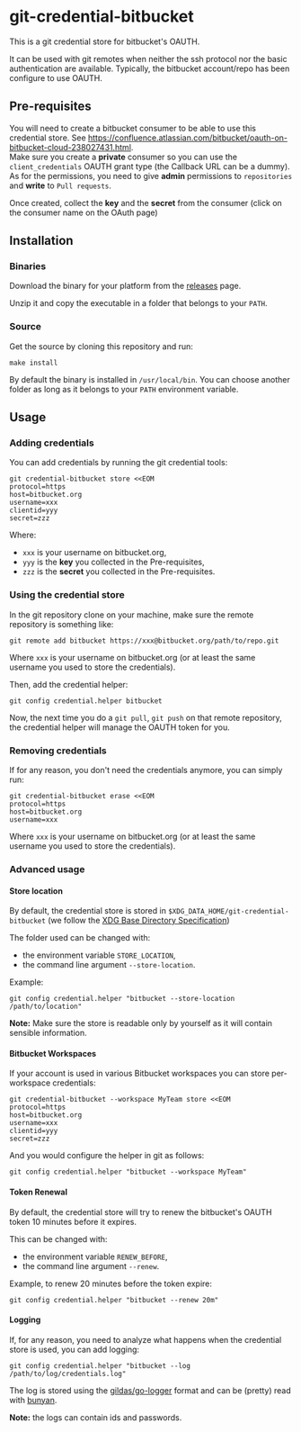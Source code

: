 # git-credential-bitbucket

This is a git credential store for bitbucket's OAUTH.  

It can be used with git remotes when neither the ssh protocol nor the basic authentication are available. Typically, the bitbucket account/repo has been configure to use OAUTH.

## Pre-requisites

You will need to create a bitbucket consumer to be able to use this credential store. See https://confluence.atlassian.com/bitbucket/oauth-on-bitbucket-cloud-238027431.html.  
Make sure you create a **private** consumer so you can use the `client_credentials` OAUTH grant type (the Callback URL can be a dummy).  
As for the permissions, you need to give **admin** permissions to `repositories` and **write** to `Pull requests`.

Once created, collect the **key** and the **secret** from the consumer (click on the consumer name on the OAuth page)

## Installation

### Binaries

Download the binary for your platform from the [releases](https://github.com/gildas/git-credential-bitbucket/releases) page.

Unzip it and copy the executable in a folder that belongs to your `PATH`.

### Source

Get the source by cloning this repository and run:  
```console
make install
```

By default the binary is installed in `/usr/local/bin`. You can choose another folder as long as it belongs to your `PATH` environment variable.

## Usage

### Adding credentials

You can add credentials by running the git credential tools:  
```console
git credential-bitbucket store <<EOM
protocol=https
host=bitbucket.org
username=xxx
clientid=yyy
secret=zzz
```

Where:  
- `xxx` is your username on bitbucket.org,
- `yyy` is the **key** you collected in the Pre-requisites,
- `zzz` is the **secret** you collected in the Pre-requisites.

### Using the credential store

In the git repository clone on your machine, make sure the remote repository is something like:
```console
git remote add bitbucket https://xxx@bitbucket.org/path/to/repo.git
```

Where `xxx` is your username on bitbucket.org (or at least the same username you used to store the credentials).

Then, add the credential helper:

```console
git config credential.helper bitbucket
```

Now, the next time you do a `git pull`, `git push` on that remote repository, the credential helper will manage the OAUTH token for you.

### Removing credentials

If for any reason, you don't need the credentials anymore, you can simply run:  
```console
git credential-bitbucket erase <<EOM
protocol=https
host=bitbucket.org
username=xxx
```

Where `xxx` is your username on bitbucket.org (or at least the same username you used to store the credentials).

### Advanced usage

#### Store location

By default, the credential store is stored in `$XDG_DATA_HOME/git-credential-bitbucket` (we follow the [XDG Base Directory Specification](https://specifications.freedesktop.org/basedir-spec/basedir-spec-latest.html))

The folder used can be changed with:  
- the environment variable `STORE_LOCATION`,
- the command line argument `--store-location`.

Example:  
```console
git config credential.helper "bitbucket --store-location /path/to/location"
```

**Note:** Make sure the store is readable only by yourself as it will contain sensible information.

#### Bitbucket Workspaces

If your account is used in various Bitbucket workspaces you can store per-workspace credentials:  
```console
git credential-bitbucket --workspace MyTeam store <<EOM
protocol=https
host=bitbucket.org
username=xxx
clientid=yyy
secret=zzz
```

And you would configure the helper in git as follows:  
```console
git config credential.helper "bitbucket --workspace MyTeam"
```

#### Token Renewal

By default, the credential store will try to renew the bitbucket's OAUTH token 10 minutes before it expires.

This can be changed with:  
- the environment variable `RENEW_BEFORE`,
- the command line argument `--renew`.

Example, to renew 20 minutes before the token expire:  
```console
git config credential.helper "bitbucket --renew 20m"
```

#### Logging

If, for any reason, you need to analyze what happens when the credential store is used, you can add logging:  
```console
git config credential.helper "bitbucket --log /path/to/log/credentials.log"
```
The log is stored using the [gildas/go-logger](https://github.com/gildas/go-logger) format and can be (pretty) read with [bunyan](https://github.com/trentm/node-bunyan).

**Note:** the logs can contain ids and passwords.
